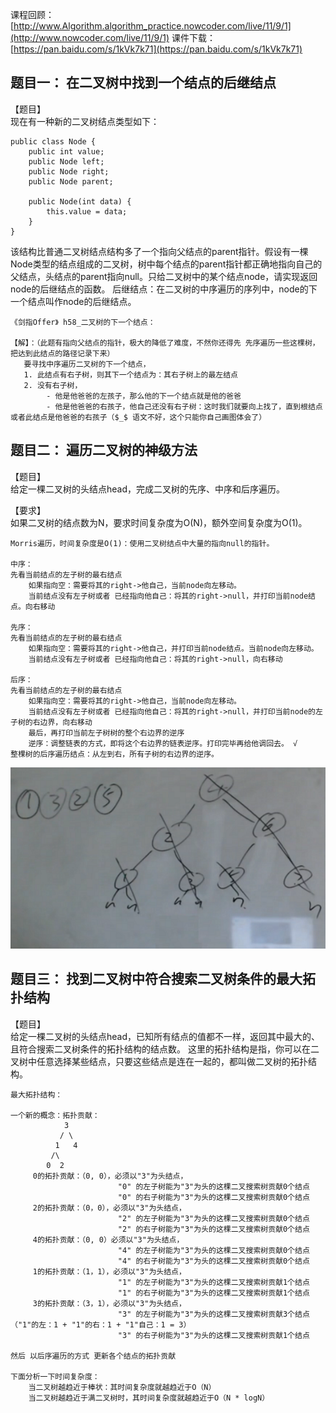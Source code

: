 课程回顾：[http://www.Algorithm.algorithm_practice.nowcoder.com/live/11/9/1](http://www.nowcoder.com/live/11/9/1)
课件下载：[https://pan.baidu.com/s/1kVk7k71](https://pan.baidu.com/s/1kVk7k71)


## 题目一： 在二叉树中找到一个结点的后继结点
【题目】  
现在有一种新的二叉树结点类型如下：

    public class Node {
        public int value;
        public Node left;
        public Node right;
        public Node parent;
    
        public Node(int data) {
            this.value = data;
        }
    }

该结构比普通二叉树结点结构多了一个指向父结点的parent指针。假设有一棵Node类型的结点组成的二叉树，树中每个结点的parent指针都正确地指向自己的父结点，头结点的parent指向null。只给二叉树中的某个结点node，请实现返回node的后继结点的函数。
后继结点：在二叉树的中序遍历的序列中，node的下一个结点叫作node的后继结点。

    《剑指Offer》 h58_二叉树的下一个结点：

    【解】：（此题有指向父结点的指针，极大的降低了难度，不然你还得先 先序遍历一些这棵树，把达到此结点的路径记录下来）
       要寻找中序遍历二叉树的下一个结点，
       1. 此结点有右子树，则其下一个结点为：其右子树上的最左结点
       2. 没有右子树，
            - 他是他爸爸的左孩子，那么他的下一个结点就是他的爸爸
            - 他是他爸爸的右孩子，他自己还没有右子树：这时我们就要向上找了，直到根结点或者此结点是他爸爸的右孩子（$_$ 语文不好，这个只能你自己画图体会了）
               


## 题目二： 遍历二叉树的神级方法
【题目】  
给定一棵二叉树的头结点head，完成二叉树的先序、中序和后序遍历。

【要求】  
如果二叉树的结点数为N，要求时间复杂度为O(N)，额外空间复杂度为O(1)。

    Morris遍历，时间复杂度是O(1)：使用二叉树结点中大量的指向null的指针。
    
    中序：
    先看当前结点的左子树的最右结点
        如果指向空：需要将其的right->他自己，当前node向左移动。
        当前结点没有左子树或者 已经指向他自己：将其的right->null，并打印当前node结点。向右移动
        
    先序：
    先看当前结点的左子树的最右结点
        如果指向空：需要将其的right->他自己，并打印当前node结点。当前node向左移动。
        当前结点没有左子树或者 已经指向他自己：将其的right->null，向右移动
        
    后序：
    先看当前结点的左子树的最右结点
        如果指向空：需要将其的right->他自己，当前node向左移动。
        当前结点没有左子树或者 已经指向他自己：将其的right->null，并打印当前node的左子树的右边界，向右移动
        最后，再打印当前左子树树的整个右边界的逆序
        逆序：调整链表的方式，即将这个右边界的链表逆序。打印完毕再给他调回去。 √
    整棵树的后序遍历结点：从左到右，所有子树的右边界的逆序。
![bi16091401](../../image/nowcoderbi16091401.png)
  
    
    
    
## 题目三： 找到二叉树中符合搜索二叉树条件的最大拓扑结构
【题目】  
给定一棵二叉树的头结点head，已知所有结点的值都不一样，返回其中最大的、且符合搜索二叉树条件的拓扑结构的结点数。
这里的拓扑结构是指，你可以在二叉树中任意选择某些结点，只要这些结点是连在一起的，都叫做二叉树的拓扑结构。
    
    最大拓扑结构：
    
    一个新的概念：拓扑贡献：
                3
               / \
              1   4
             /\
            0  2
         0的拓扑贡献：（0, 0），必须以"3"为头结点，
                            "0" 的左子树能为"3"为头的这棵二叉搜索树贡献0个结点
                            "0" 的右子树能为"3"为头的这棵二叉搜索树贡献0个结点
         2的拓扑贡献：（0，0），必须以"3"为头结点，
                            "2" 的左子树能为"3"为头的这棵二叉搜索树贡献0个结点
                            "2" 的右子树能为"3"为头的这棵二叉搜索树贡献0个结点
         4的拓扑贡献：（0, 0）必须以"3"为头结点，
                            "4" 的左子树能为"3"为头的这棵二叉搜索树贡献0个结点
                            "4" 的右子树能为"3"为头的这棵二叉搜索树贡献0个结点
         1的拓扑贡献：（1，1），必须以"3"为头结点，
                            "1" 的左子树能为"3"为头的这棵二叉搜索树贡献1个结点
                            "1" 的右子树能为"3"为头的这棵二叉搜索树贡献1个结点
         3的拓扑贡献：（3，1），必须以"3"为头结点，
                            "3" 的左子树能为"3"为头的这棵二叉搜索树贡献3个结点（"1"的左：1 + "1"的右：1 + "1"自己：1 = 3）
                            "3" 的右子树能为"3"为头的这棵二叉搜索树贡献1个结点
                             
    然后 以后序遍历的方式 更新各个结点的拓扑贡献
    
    下面分析一下时间复杂度：
        当二叉树越趋近于棒状：其时间复杂度就越趋近于O（N）
        当二叉树越趋近于满二叉树时，其时间复杂度就越趋近于O（N * logN）
        

